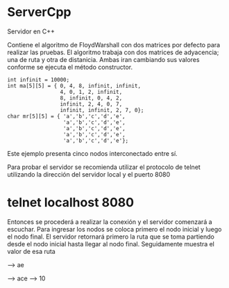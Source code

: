 # ServerCpp
Servidor en C++

Contiene el algoritmo de FloydWarshall con dos matrices por defecto para realizar las pruebas.
El algoritmo trabaja con dos matrices de adyacencia; una de ruta y otra de distanicia. Ambas iran cambiando sus valores conforme se ejecuta el método constructor.

    int infinit = 10000;
    int ma[5][5] = { 0, 4, 8, infinit, infinit,
                     4, 0, 1, 2, infinit,
                     8, infinit, 0, 4, 2,
                     infinit, 2, 4, 0, 7,
                     infinit, infinit, 2, 7, 0};
    char mr[5][5] = { 'a','b','c','d','e',
                      'a','b','c','d','e',
                      'a','b','c','d','e',
                      'a','b','c','d','e',
                      'a','b','c','d','e'};
                      
Este ejemplo presenta cinco nodos interconectado entre sí.

Para probar el servidor se recomienda utilizar el protocolo de telnet utilizando la dirección del servidor local y el puerto 8080

# telnet localhost 8080

Entonces se procederá a realizar la conexión y el servidor comenzará a escuchar.
Para ingresar los nodos se coloca primero el nodo inicial y luego el nodo final. El servidor retornará primero la ruta que se toma partiendo desde el nodo inicial hasta llegar al nodo final. Seguidamente muestra el valor de esa ruta

--> ae

--> ace
--> 10
